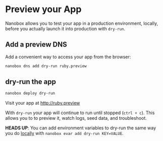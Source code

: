 # Preview your App

Nanobox allows you to test your app in a production environment, locally, before you actually launch it into production with `dry-run`.

## Add a preview DNS
Add a convenient way to access your app from the browser:

```bash
nanobox dns add dry-run ruby.preview
```

## dry-run the app

```bash
nanobox deploy dry-run
```

Visit your app at <a href="http://ruby.preview" target="\_blank">http://ruby.preview</a>

With `dry-run` your app will continue to run until stopped (`ctrl + c`). This allows you to to preview it, watch logs, seed data, and troubleshoot.

**HEADS UP**: You can add environment variables to dry-run the same way you do [locally](/ruby/generic/local-evars) with `nanobox evar add dry-run KEY=VALUE`.
